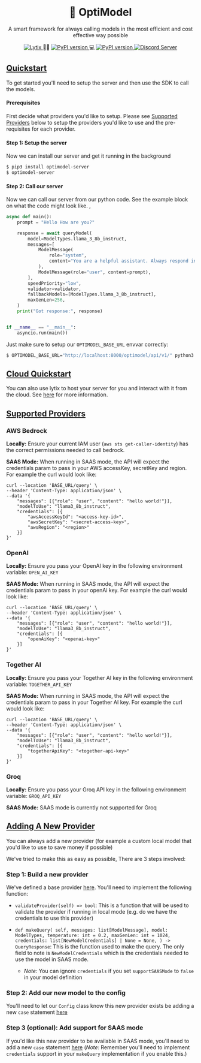 <h1 align="center">
    🧨 OptiModel
</h1>
<p align="center">
A smart framework for always calling models in the most efficient and cost effective way possible
</p>
<p align="center">
    <a href="https://lytix.co">
        <img src="https://img.shields.io/badge/Visit%20Us-Lytix-brightgreen" alt="Lytix">
    </a> 👩‍💻 
    <a href="https://badge.fury.io/py/optimodel-server">
        <img src="https://badge.fury.io/py/optimodel-server.svg" alt="PyPI version">
    </a> 💻 
    <a href="https://badge.fury.io/py/optimodel-py">
        <img src="https://badge.fury.io/py/optimodel-py.svg" alt="PyPI version">
    </a>
    <a href="https://discord.gg/8TCbHsSe">
        <img src="https://img.shields.io/badge/Join%20our%20community-Discord-blue" alt="Discord Server">
    </a>
</p>

## [Quickstart](#quickstart)

To get started you'll need to setup the server and then use the SDK to call the models.

#### Prerequisites

First decide what providers you'd like to setup. Please see [Supported Providers](#supported-providers) below to setup the providers you'd like to use and the pre-requisites for each provider.

#### Step 1: Setup the server

Now we can install our server and get it running in the background

```sh
$ pip3 install optimodel-server
$ optimodel-server
```

#### Step 2: Call our server

Now we can call our server from our python code. See the example block on what the code might look like. ,

```py
async def main():
    prompt = "Hello How are you?"

    response = await queryModel(
        model=ModelTypes.llama_3_8b_instruct,
        messages=[
            ModelMessage(
                role="system",
                content="You are a helpful assistant. Always respond in JSON syntax",
            ),
            ModelMessage(role="user", content=prompt),
        ],
        speedPriority="low",
        validator=validator,
        fallbackModels=[ModelTypes.llama_3_8b_instruct],
        maxGenLen=256,
    )
    print("Got response:", response)


if __name__ == "__main__":
    asyncio.run(main())
```

Just make sure to setup our `OPTIMODEL_BASE_URL` envvar correctly:

```sh
$ OPTIMODEL_BASE_URL="http://localhost:8000/optimodel/api/v1/" python3 example.py
```

## [Cloud Quickstart](#cloud-quickstart)

You can also use lytix to host your server for you and interact with it from the cloud. See [here](http://docs.lytix.co/OptiModel/getting-started) for more information.

## [Supported Providers](#supported-providers)

### AWS Bedrock

**Locally:** Ensure your current IAM user (`aws sts get-caller-identity`) has the correct permissions needed to call bedrock.

**SAAS Mode:** When running in SAAS mode, the API will expect the credentials param to pass in your AWS accessKey, secretKey and region. For example the curl would look like:

```
curl --location 'BASE_URL/query' \
--header 'Content-Type: application/json' \
--data '{
    "messages": [{"role": "user", "content": "hello world!"}],
    "modelToUse": "llama3_8b_instruct",
    "credentials": [{
        "awsAccessKeyId": "<access-key-id>",
        "awsSecretKey": "<secret-access-key>",
        "awsRegion": "<region>"
    }]
}'
```

### OpenAI

**Locally:** Ensure you pass your OpenAI key in the following environment variable: `OPEN_AI_KEY`

**SAAS Mode:** When running in SAAS mode, the API will expect the credentials param to pass in your openAi key. For example the curl would look like:

```
curl --location 'BASE_URL/query' \
--header 'Content-Type: application/json' \
--data '{
    "messages": [{"role": "user", "content": "hello world!"}],
    "modelToUse": "llama3_8b_instruct",
    "credentials": [{
        "openAiKey": "<openai-key>"
    }]
}'
```

### Together AI

**Locally:** Ensure you pass your Together AI key in the following environment variable: `TOGETHER_API_KEY`

**SAAS Mode:** When running in SAAS mode, the API will expect the credentials param to pass in your Together AI key. For example the curl would look like:

```
curl --location 'BASE_URL/query' \
--header 'Content-Type: application/json' \
--data '{
    "messages": [{"role": "user", "content": "hello world!"}],
    "modelToUse": "llama3_8b_instruct",
    "credentials": [{
        "togetherApiKey": "<together-api-key>"
    }]
}'
```

### Groq

**Locally:** Ensure you pass your Groq API key in the following environment variable: `GROQ_API_KEY`

**SAAS Mode:** SAAS mode is currently not supported for Groq

## [Adding A New Provider](#adding-a-new-provider)

You can always add a new provider (for example a custom local model that you'd like to use to save money if possible)

We've tried to make this as easy as possible, There are 3 steps involved:

### Step 1: Build a new provider

We've defined a base provider [here](https://github.com/Lytix-Labs/optimodel/blob/master/server/src/optimodel_server/Providers/BaseProviderClass.py#L15). You'll need to implement the following function:

- `validateProvider(self) => bool`: This is a function that will be used to validate the provider if running in local mode (e.g. do we have the credentials to use this provider)

- `def makeQuery(
    self,
    messages: list[ModelMessage],
    model: ModelTypes,
    temperature: int = 0.2,
    maxGenLen: int = 1024,
    credentials: list[NewModelCredentials] | None = None,
) -> QueryResponse`: This is the function used to make the query. The only field to note is `NewModelCredentials` which is the credentials needed to use the model in SAAS mode.
  - _Note:_ You can ignore `credentials` if you set `supportSAASMode` to `false` in your model definition

### Step 2: Add our new model to the config

You'll need to let our `Config` class know this new provider exists be adding a new `case` statement [here](https://github.com/Lytix-Labs/optimodel/blob/master/server/src/optimodel_server/Config/Config.py#L64)

### Step 3 (optional): Add support for SAAS mode

If you'd like this new provider to be available in SAAS mode, you'll need to add a new `case` statement [here](https://github.com/Lytix-Labs/optimodel/blob/master/server/src/optimodel_server/Planner/Planner.py#L39) (_Note:_ Remember you'll need to implement `credentials` support in your `makeQuery` implementation if you enable this.)
